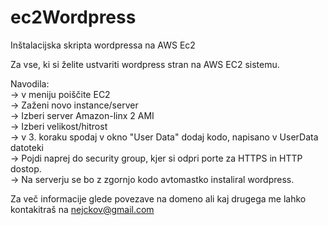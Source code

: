 # ec2Wordpress
Inštalacijska skripta wordpressa na AWS Ec2


Za vse, ki si želite ustvariti wordpress stran na AWS EC2 sistemu.

Navodila: </br>
-> v meniju poiščite EC2</br>
-> Zaženi novo instance/server</br>
-> Izberi server Amazon-linx 2 AMI</br>
-> Izberi velikost/hitrost</br>
-> v 3. koraku spodaj v okno "User Data" dodaj kodo, napisano v UserData datoteki</br>
-> Pojdi naprej do security group, kjer si odpri porte za HTTPS in HTTP dostop.</br>
-> Na serverju se bo z zgornjo kodo avtomastko instaliral wordpress.</br>


Za več informacije glede povezave na domeno ali kaj drugega me lahko kontakitraš na nejckov@gmail.com
